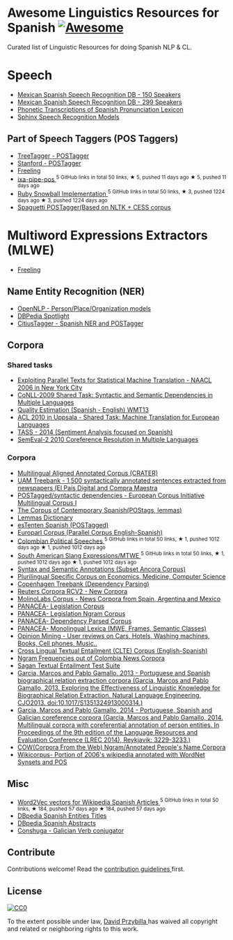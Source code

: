 <h1>
 Awesome Linguistics Resources for Spanish
 <a href="https://github.com/sindresorhus/awesome">
  <img alt="Awesome" src="https://cdn.rawgit.com/sindresorhus/awesome/d7305f38d29fed78fa85652e3a63e154dd8e8829/media/badge.svg"/>
 </a>
</h1>
<p>
 Curated list of Linguistic Resources for doing Spanish NLP & CL.
</p>
<h1>
 Speech
</h1>
<ul>
 <li>
  <a href="http://www.speechocean.com/en-ASR-Corpora/631.html">
   Mexican Spanish Speech Recognition DB - 150 Speakers
  </a>
 </li>
 <li>
  <a href="http://www.speechocean.com/en-ASR-Corpora/603.html">
   Mexican Spanish Speech Recognition DB - 299 Speakers
  </a>
 </li>
 <li>
  <a href="http://www.speechocean.com/en-Text-Corpora/692.html">
   Phonetic Transcriptions of Spanish Pronunciation Lexicon
  </a>
 </li>
 <li>
  <a href="http://www.speech.cs.cmu.edu/sphinx/models/hub4spanish_itesm/">
   Sphinx Speech Recognition Models
  </a>
 </li>
</ul>
<h2>
 Part of Speech Taggers (POS Taggers)
</h2>
<ul>
 <li>
  <a href="http://www.cis.uni-muenchen.de/~schmid/tools/TreeTagger/">
   TreeTagger - POSTagger
  </a>
 </li>
 <li>
  <a href="http://nlp.stanford.edu/software/tagger.shtml">
   Stanford - POSTagger
  </a>
 </li>
 <li>
  <a href="http://nlp.lsi.upc.edu/freeling/">
   Freeling
  </a>
 </li>
 <li>
  <a href="https://github.com/ixa-ehu/ixa-pipe-pos">
   ixa-pipe-pos
  </a>
  <sup>
   5 GitHub links in total 50 links, ★ 5, pushed 11 days ago
  </sup>
  <sup>
   &#9733 5, pushed 11 days ago
  </sup>
 </li>
 <li>
  <a href="https://github.com/MaG21/estem">
   Ruby Snowball Implementation
  </a>
  <sup>
   5 GitHub links in total 50 links, ★ 3, pushed 1224 days ago
  </sup>
  <sup>
   &#9733 3, pushed 1224 days ago
  </sup>
 </li>
 <li>
  <a href="https://code.google.com/p/spaghetti-tagger/">
   Spaguetti POSTagger(Based on NLTK +  CESS corpus
  </a>
 </li>
</ul>
<h1>
 Multiword Expressions  Extractors (MLWE)
</h1>
<ul>
 <li>
  <a href="http://nlp.lsi.upc.edu/freeling/">
   Freeling
  </a>
 </li>
</ul>
<h2>
 Name Entity Recognition (NER)
</h2>
<ul>
 <li>
  <a href="http://opennlp.sourceforge.net/models-1.5/">
   OpenNLP - Person/Place/Organization models
  </a>
 </li>
 <li>
  <a href="https://github.com/dbpedia-spotlight/dbpedia-spotlight/">
   DBPedia Spotlight
  </a>
 </li>
 <li>
  <a href="http://gramatica.usc.es/pln/tools/CitiusTools.html">
   CitiusTagger - Spanish NER and  POSTagger
  </a>
 </li>
</ul>
<h2>
 Corpora
</h2>
<h3>
 Shared tasks
</h3>
<ul>
 <li>
  <a href="http://www.statmt.org/wmt06/shared-task/">
   Exploiting Parallel Texts for Statistical  Machine Translation -  NAACL 2006 in New York City
  </a>
 </li>
 <li>
  <a href="http://ufal.mff.cuni.cz/conll2009-st/trial-data.html">
   CoNLL-2009 Shared Task: Syntactic and Semantic Dependencies in Multiple Languages
  </a>
 </li>
 <li>
  <a href="http://www.quest.dcs.shef.ac.uk/wmt13_qe.html">
   Quality Estimation (Spanish - English) WMT13
  </a>
 </li>
 <li>
  <a href="http://www.statmt.org/wmt10/translation-task.html">
   ACL 2010 in Uppsala - Shared Task: Machine Translation for European Languages
  </a>
 </li>
 <li>
  <a href="http://www.daedalus.es/TASS2014/tass2014.php">
   TASS - 2014 (Sentiment Analysis focused on Spanish)
  </a>
 </li>
 <li>
  <a href="http://semeval2.fbk.eu/semeval2.php?location=tasks">
   SemEval-2 2010 Coreference Resolution in Multiple Languages
  </a>
 </li>
</ul>
<h3>
 Corpora
</h3>
<ul>
 <li>
  <a href="http://catalog.elra.info/product_info.php?products_id=636">
   Multilingual Aligned Annotated Corpus (CRATER)
  </a>
 </li>
 <li>
  <a href="http://elvira.lllf.uam.es/~sandoval/UAMTreebank.html">
   UAM Treebank - 1,500 syntactically annotated sentences extracted from newspapers (El País Digital and Compra Maestra
  </a>
 </li>
 <li>
  <a href="http://www.elsnet.org/resources/eciCorpus.html">
   POSTagged/syntactic dependencies - European Corpus Initiative Multilingual Corpus I
  </a>
 </li>
 <li>
  <a href="http://sfncorpora.uab.es/CQPweb/cea/">
   The Corpus of Contemporary Spanish(POStags, lemmas)
  </a>
 </li>
 <li>
  <a href="http://sfn.uab.es:8080/SFN/dictionary/dictionary-information-lemmas-and-expanded-forms">
   Lemmas Dictionary
  </a>
 </li>
 <li>
  <a href="http://www.sketchengine.co.uk/documentation/wiki/Corpora/TenTen/esTenTen">
   esTenten Spanish (POSTagged)
  </a>
 </li>
 <li>
  <a href="http://www.statmt.org/europarl/">
   Europarl Corpus (Parallel Corpus English-Spanish)
  </a>
 </li>
 <li>
  <a href="https://github.com/dav009/LatinamericanTextResources">
   Colombian Political Speeches
  </a>
  <sup>
   5 GitHub links in total 50 links, ★ 1, pushed 1012 days ago
  </sup>
  <sup>
   &#9733 1, pushed 1012 days ago
  </sup>
 </li>
 <li>
  <a href="https://github.com/dav009/LatinamericanTextResources">
   South American Slang Expressions/MTWE
  </a>
  <sup>
   5 GitHub links in total 50 links, ★ 1, pushed 1012 days ago
  </sup>
  <sup>
   &#9733 1, pushed 1012 days ago
  </sup>
 </li>
 <li>
  <a href="http://ufal.mff.cuni.cz/conll2009-st/trial/CoNLL2009-ST-Spanish-trial.zip">
   Syntax and Semantic Annotations (Subset Ancora Corpus)
  </a>
 </li>
 <li>
  <a href="http://www.iula.upf.edu/corpus/corpusuk.htm">
   Plurilingual Specific Corpus on Economics, Medicine, Computer Science
  </a>
 </li>
 <li>
  <a href="http://code.google.com/p/copenhagen-dependency-treebank/">
   Copenhagen  Treebank (Dependency Parsing)
  </a>
 </li>
 <li>
  <a href="http://trec.nist.gov/data/reuters/reuters.html">
   Reuters Corpora RCV2 - New Corpora
  </a>
 </li>
 <li>
  <a href="http://www.molinolabs.com/corpus.html">
   MolinoLabs Corpus - News Corpora from Spain, Argentina and Mexico
  </a>
 </li>
 <li>
  <a href="http://panacea-lr.eu/en/info-for-researchers/data-sets/monolingual-corpora">
   PANACEA- Legislation Corpus
  </a>
 </li>
 <li>
  <a href="http://panacea-lr.eu/en/info-for-researchers/data-sets/monolingual-corpora-n-grams/">
   PANACEA- Legislation Ngram Corpus
  </a>
 </li>
 <li>
  <a href="http://panacea-lr.eu/en/info-for-researchers/data-sets/dependency-parsed-corpora/">
   PANACEA- Dependency Parsed Corpus
  </a>
 </li>
 <li>
  <a href="http://panacea-lr.eu/en/info-for-researchers/data-sets/monolingual-lexica/">
   PANACEA- Monolingual Lexica (MWE, Frames, Semantic Classes)
  </a>
 </li>
 <li>
  <a href="https://www.sfu.ca/~mtaboada/research/SFU_Review_Corpus.html">
   Opinion Mining - User reviews on Cars, Hotels, Washing machines, Books, Cell phones, Music..
  </a>
 </li>
 <li>
  <a href="http://www.celct.it/resources.php?id_page=CLTE">
   Cross Lingual Textual Entailment (CLTE) Corpus (English-Spanish)
  </a>
 </li>
 <li>
  <a href="http://ngrams.cavorite.com/datos/">
   Ngram Frequencies out of Colombia News Corpora
  </a>
 </li>
 <li>
  <a href="http://www.investigacion.frc.utn.edu.ar/mslabs/~jcastillo/Sagan-test-suite/">
   Sagan Textual Entailment Test Suite
  </a>
 </li>
 <li>
  <a href="http://gramatica.usc.es/~marcos/corpora_nle.tgz">
   Garcia, Marcos and Pablo Gamallo, 2013 - Portuguese and Spanish biographical relation extraction corpora (Garcia, Marcos and Pablo Gamallo, 2013. Exploring the Effectiveness of Linguistic Knowledge for Biographical Relation Extraction. Natural Language Engineering, CJO2013. doi:10.1017/S1351324913000314.)
  </a>
 </li>
 <li>
  <a href="http://gramatica.usc.es/~marcos/resources/corpora_coref.tar.bz2">
   Garcia, Marcos and Pablo Gamallo, 2014 - Portuguese, Spanish and Galician coreference corpora (Garcia, Marcos and Pablo Gamallo, 2014. Multilingual corpora with coreferential annotation of person entities. In Proceedings of the 9th edition of the Language Resources and Evaluation Conference (LREC 2014), Reykjavik: 3229-3233.)
  </a>
 </li>
 <li>
  <a href="http://hpsg.fu-berlin.de/cow/">
   COW(Corpora From the Web) Ngram/Annotated People's Name Corpora
  </a>
 </li>
 <li>
  <a href="http://www.cs.upc.edu/~nlp/wikicorpus/">
   Wikicorpus- Portion of 2006's wikipedia annotated with WordNet Synsets and POS
  </a>
 </li>
</ul>
<h2>
 Misc
</h2>
<ul>
 <li>
  <a href="https://github.com/idio/wiki2vec">
   Word2Vec vectors for Wikipedia Spanish Articles
  </a>
  <sup>
   5 GitHub links in total 50 links, ★ 184, pushed 57 days ago
  </sup>
  <sup>
   &#9733 184, pushed 57 days ago
  </sup>
 </li>
 <li>
  <a href="http://data.dws.informatik.uni-mannheim.de/dbpedia/2014/es/labels_es.nt.bz2">
   DBpedia Spanish Entities Titles
  </a>
 </li>
 <li>
  <a href="http://data.dws.informatik.uni-mannheim.de/dbpedia/2014/es/short_abstracts_es.nt.bz2">
   DBpedia Spanish Abstracts
  </a>
 </li>
 <li>
  <a href="http://gramatica.usc.es/pln/tools/conjugador/download.html">
   Conshuga - Galician Verb conjugator
  </a>
 </li>
</ul>
<h2>
 Contribute
</h2>
<p>
 Contributions welcome! Read the
 <a href="contributing.md">
  contribution guidelines
 </a>
 first.
</p>
<h2>
 License
</h2>
<p>
 <a href="https://creativecommons.org/publicdomain/zero/1.0/">
  <img alt="CC0" src="https://i.creativecommons.org/p/zero/1.0/88x31.png"/>
 </a>
</p>
<p>
 To the extent possible under law,
 <a href="http://alejandro.pictures">
  David Przybilla
 </a>
 has waived all copyright and related or neighboring rights to this work.
</p>

